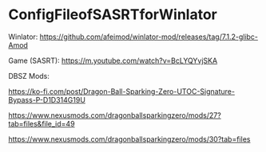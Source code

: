 # ConfigFileofSASRTforWinlator
Winlator: https://github.com/afeimod/winlator-mod/releases/tag/7.1.2-glibc-Amod

Game (SASRT): https://m.youtube.com/watch?v=BcLYQYvjSKA

DBSZ Mods:

https://ko-fi.com/post/Dragon-Ball-Sparking-Zero-UTOC-Signature-Bypass-P-D1D314G19U

https://www.nexusmods.com/dragonballsparkingzero/mods/27?tab=files&file_id=49

https://www.nexusmods.com/dragonballsparkingzero/mods/30?tab=files
